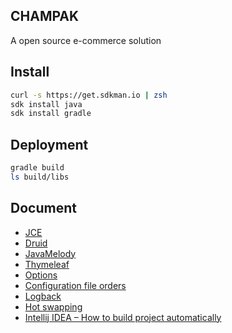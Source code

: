 CHAMPAK
---
A open source e-commerce solution 

## Install
```bash
curl -s https://get.sdkman.io | zsh
sdk install java
sdk install gradle
```

## Deployment
```bash
gradle build
ls build/libs
```

## Document
* [JCE](http://www.oracle.com/technetwork/java/javase/downloads/jce8-download-2133166.html)
* [Druid](https://github.com/alibaba/druid/wiki)
* [JavaMelody](https://github.com/javamelody/javamelody/wiki/UserGuide)
* [Thymeleaf](http://www.thymeleaf.org/doc/tutorials/3.0/usingthymeleaf.html)
* [Options](https://docs.spring.io/spring-boot/docs/current/reference/html/common-application-properties.html)
* [Configuration file orders](https://docs.spring.io/spring-boot/docs/current/reference/html/boot-features-external-config.html)
* [Logback](https://logback.qos.ch/manual/configuration.html)
* [Hot swapping](http://docs.spring.io/spring-boot/docs/current/reference/html/howto-hotswapping.html)
* [Intellij IDEA – How to build project automatically](https://www.mkyong.com/intellij/intellij-idea-how-to-build-project-automatically/)
